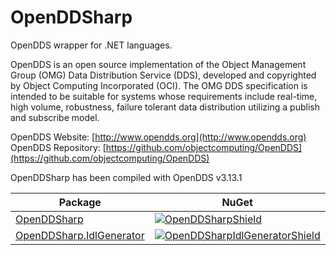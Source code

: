 # OpenDDSharp
OpenDDS wrapper for .NET languages.

OpenDDS is an open source implementation of the Object Management Group
(OMG) Data Distribution Service (DDS), developed and copyrighted by
Object Computing Incorporated (OCI). The OMG DDS specification is intended
to be suitable for systems whose requirements include real-time, high
volume, robustness, failure tolerant data distribution utilizing a
publish and subscribe model.

OpenDDS Website: [http://www.opendds.org](http://www.opendds.org)  
OpenDDS Repository: [https://github.com/objectcomputing/OpenDDS](https://github.com/objectcomputing/OpenDDS)

OpenDDSharp has been compiled with OpenDDS v3.13.1

| Package | NuGet |
|---------|-------|
| [OpenDDSharp][OpenDDSharpNuget] | [![OpenDDSharpShield]][OpenDDSharpNuget] |
| [OpenDDSharp.IdlGenerator][OpenDDSharpIdlGeneratorNuget] | [![OpenDDSharpIdlGeneratorShield]][OpenDDSharpIdlGeneratorNuget] |

[OpenDDSharpNuget]: https://www.nuget.org/packages/OpenDDSharp/
[OpenDDSharpShield]: https://img.shields.io/nuget/vpre/OpenDDSharp.svg
[OpenDDSharpIdlGeneratorNuget]: https://www.nuget.org/packages/OpenDDSharp.IdlGenerator/
[OpenDDSharpIdlGeneratorShield]: https://img.shields.io/nuget/vpre/OpenDDSharp.IdlGenerator.svg
